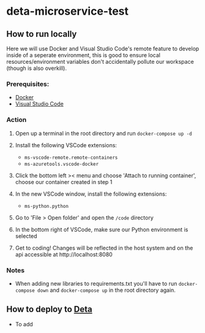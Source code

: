 # deta-microservice-test

## How to run locally
Here we will use Docker and Visual Studio Code's remote feature to develop inside of a seperate environment, 
this is good to ensure local resources/environment variables don't accidentally pollute our workspace (though is also overkill).

### Prerequisites:
- [Docker](https://www.docker.com/products/docker-desktop/)
- [Visual Studio Code](https://code.visualstudio.com/download)

### Action
1. Open up a terminal in the root directory and run `docker-compose up -d`
2. Install the following VSCode extensions:
    - `ms-vscode-remote.remote-containers`
    - `ms-azuretools.vscode-docker`

3. Click the bottom left >< menu and choose 'Attach to running container', choose our container created in step 1
5. In the new VSCode window, install the following extensions:
    - `ms-python.python`

7. Go to 'File > Open folder' and open the `/code` directory
8. In the bottom right of VSCode, make sure our Python environment is selected
9. Get to coding! Changes will be reflected in the host system and on the api accessible at http://localhost:8080

### Notes
- When adding new libraries to requirements.txt you'll have to run `docker-compose down` and `docker-compose up` in the root directory again.

## How to deploy to [Deta](https://deta.sh/)
- To add

